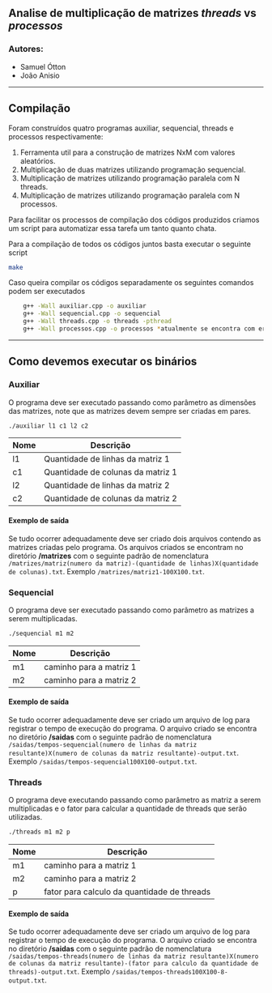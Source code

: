 
## Analise de multiplicação de matrizes ***threads*** vs ***processos***
### Autores:
- Samuel Ótton
- João Anisio
---
## Compilação
Foram construídos quatro programas auxiliar, sequencial, threads e processos respectivamente:
 1. Ferramenta util para a construção de matrizes NxM com valores aleatórios.
 2. Multiplicação de duas matrizes utilizando programação sequencial.
 3. Multiplicação de matrizes utilizando programação paralela com N threads.
 4. Multiplicação de matrizes utilizando programação paralela com N processos.

 Para facilitar os processos de compilação dos códigos produzidos criamos um script para automatizar essa tarefa um tanto quanto chata.

 Para a compilação de todos os códigos juntos basta executar o seguinte script
 ```bash
make
 ```

Caso queira compilar os códigos separadamente os seguintes comandos podem ser executados
```bash
	g++ -Wall auxiliar.cpp -o auxiliar
	g++ -Wall sequencial.cpp -o sequencial
	g++ -Wall threads.cpp -o threads -pthread
	g++ -Wall processos.cpp -o processos *atualmente se encontra com erros*
```
---
## Como devemos executar os binários
### Auxiliar
O programa deve ser executado passando como parâmetro as dimensões das matrizes, note que as matrizes devem sempre ser criadas em pares.
```bash
./auxiliar l1 c1 l2 c2
```
| Nome | Descrição |
| ---- | --------- |
| l1 | Quantidade de linhas da matriz 1 |
| c1 | Quantidade de colunas da matriz 1 |
| l2 | Quantidade de linhas da matriz 2 |
| c2 | Quantidade de colunas da matriz 2 |

#### Exemplo de saída
Se tudo ocorrer adequadamente deve ser criado dois arquivos contendo as matrizes criadas pelo programa. Os arquivos criados se encontram no diretório **/matrizes** com o seguinte padrão de nomenclatura `/matrizes/matriz(numero da matriz)-(quantidade de linhas)X(quantidade de colunas).txt`. Exemplo `/matrizes/matriz1-100X100.txt`.

### Sequencial
O programa deve ser executado passando como parâmetro as matrizes a serem multiplicadas.
```bash
./sequencial m1 m2
```
| Nome | Descrição |
| ---- | --------- |
| m1 | caminho para a matriz 1 |
| m2 | caminho para a matriz 2 |

#### Exemplo de saída
Se tudo ocorrer adequadamente deve ser criado um arquivo de log para registrar o tempo de execução do programa. O arquivo criado se encontra no diretório **/saidas** com o seguinte padrão de nomenclatura `/saidas/tempos-sequencial(numero de linhas da matriz resultante)X(numero de colunas da matriz resultante)-output.txt`. Exemplo `/saidas/tempos-sequencial100X100-output.txt`.

### Threads
O programa deve executando passando como parâmetro as matriz a serem multiplicadas e o fator para calcular a quantidade de threads que serão utilizadas.
```bash
./threads m1 m2 p
```
| Nome | Descrição |
| ---- | --------- |
| m1 | caminho para a matriz 1 |
| m2 | caminho para a matriz 2 |
| p | fator para calculo da quantidade de threads |

#### Exemplo de saída
Se tudo ocorrer adequadamente deve ser criado um arquivo de log para registrar o tempo de execução do programa. O arquivo criado se encontra no diretório **/saidas** com o seguinte padrão de nomenclatura `/saidas/tempos-threads(numero de linhas da matriz resultante)X(numero de colunas da matriz resultante)-(fator para calculo da quantidade de threads)-output.txt`. Exemplo `/saidas/tempos-threads100X100-8-output.txt`.

<!-- 
    Issue: Resolver calculo de matriz com múltiplos processos.
 -->
<!-- ### Processos
O programa deve executando passando como parâmetro as matriz a serem multiplicadas e o fator para calcular a quantidade de processos que serão utilizadas.
```bash
./processos m1 m2 p
```
| Nome | Descrição |
| ---- | --------- |
| m1 | caminho para a matriz 1 |
| m2 | caminho para a matriz 2 |
| p | fator para calculo da quantidade de processos |

#### Exemplo de saída
Se tudo ocorrer adequadamente deve ser criado um arquivo de log para registrar o tempo de execução do programa. O arquivo criado se encontra no diretório **/saidas** com o seguinte padrão de nomenclatura `/saidas/tempos-processos(numero de linhas da matriz resultante)X(numero de colunas da matriz resultante)-(fator para calculo da quantidade de processos)-output.txt`. Exemplo `/saidas/tempos-processos100X100-8-output.txt`. -->
